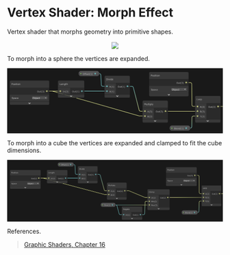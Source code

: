 # Vertex Shader: Morph Effect

Vertex shader that morphs geometry into primitive shapes.

<p align="center">
  <img align="center" src="example.gif"><br>
</p>

To morph into a sphere the vertices are expanded.
<p align="center">
  <img align="center" src="sphere_morph_shadergraph.jpg"><br>
</p>

To morph into a cube the vertices are expanded and clamped to fit the cube dimensions.
<p align="center">
  <img align="center" src="cube_morph_shadergraph.jpg"><br>
</p>

References.
> [Graphic Shaders, Chapter 16](http://web.engr.oregonstate.edu/~mjb/cgeducation/ShadersBookSecond/)